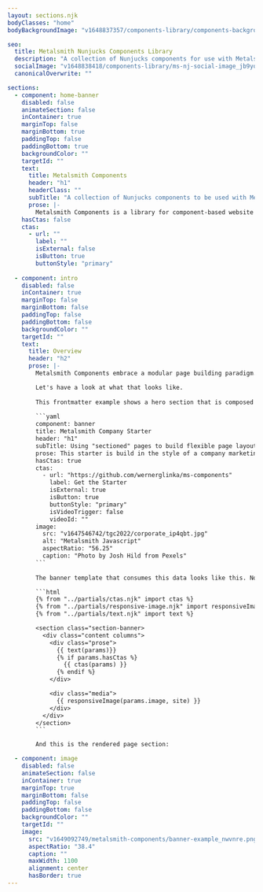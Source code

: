 ```yaml
---
layout: sections.njk
bodyClasses: "home"
bodyBackgroundImage: "v1648837357/components-library/components-background_mfr1ag.jpg"

seo:
  title: Metalsmith Nunjucks Components Library
  description: "A collection of Nunjucks components for use with Metalsmith"
  socialImage: "v1648838418/components-library/ms-nj-social-image_jb9yox.jpg"
  canonicalOverwrite: ""

sections:
  - component: home-banner
    disabled: false
    animateSection: false
    inContainer: true
    marginTop: false
    marginBottom: true
    paddingTop: false
    paddingBottom: true
    backgroundColor: ""
    targetId: ""
    text:
      title: Metalsmith Components
      header: "h1"
      headerClass: ""
      subTitle: "A collection of Nunjucks components to be used with Metalsmith"
      prose: |-
        Metalsmith Components is a library for component-based website development. It includes base components and page sections for flexible page layouts. Leave long-text pages behind and implement flexible content models.
    hasCtas: false
    ctas:
      - url: ""
        label: ""
        isExternal: false
        isButton: true
        buttonStyle: "primary"
  
  - component: intro
    disabled: false
    inContainer: true
    marginTop: false
    marginBottom: false
    paddingTop: false
    paddingBottom: false
    backgroundColor: ""
    targetId: ""
    text:
      title: Overview
      header: "h2"
      prose: |-
        Metalsmith Components embrace a modular page building paradigm. Rather than using the markdown body for all content, a structured content model is defined in the page fontmatter. Frontmatter objects define pages section templates. As a result page layout files are much shorter, as the code is organized into smaller component files, components can easily be reused on any page. 

        Let's have a look at what that looks like. 
        
        This frontmatter example shows a hero section that is composed with several base components. The banner has a title, sub title, some text and an image. It also has the option of using multiple call-to-actions.
        
        ```yaml
        component: banner
        title: Metalsmith Company Starter
        header: "h1"
        subTitle: Using "sectioned" pages to build flexible page layouts
        prose: This starter is build in the style of a company marketing site. The components on this site are bare-bone interpretations of common information presentation patterns that can be found on many corporate websites. [The source code for this site can be found on GitHub](https://github.com/wernerglinka/metalsmith-company-starter).
        hasCtas: true
        ctas:
          - url: "https://github.com/wernerglinka/ms-components"
            label: Get the Starter
            isExternal: true
            isButton: true
            buttonStyle: "primary"
            isVideoTrigger: false
            videoId: ""
        image:
          src: "v1647546742/tgc2022/corporate_ip4qbt.jpg"
          alt: "Metalsmith Javascript"
          aspectRatio: "56.25"
          caption: "Photo by Josh Hild from Pexels"
        ```
      
        The banner template that consumes this data looks like this. Note that the template calls base components to render the text, image and the CTAs.

        ```html
        {% from "../partials/ctas.njk" import ctas %}
        {% from "../partials/responsive-image.njk" import responsiveImage %}
        {% from "../partials/text.njk" import text %}

        <section class="section-banner>
          <div class="content columns">
            <div class="prose">
              {{ text(params)}}
              {% if params.hasCtas %}
                {{ ctas(params) }}
              {% endif %}
            </div>

            <div class="media">
              {{ responsiveImage(params.image, site) }}
            </div>
          </div>
        </section>
        ```

        And this is the rendered page section:

  - component: image
    disabled: false
    animateSection: false
    inContainer: true
    marginTop: true
    marginBottom: false
    paddingTop: false
    paddingBottom: false
    backgroundColor: ""
    targetId: ""
    image:
      src: "v1649092749/metalsmith-components/banner-example_nwvnre.png"
      aspectRatio: "38.4"
      caption: ""
      maxWidth: 1100
      alignment: center
      hasBorder: true
---
```

